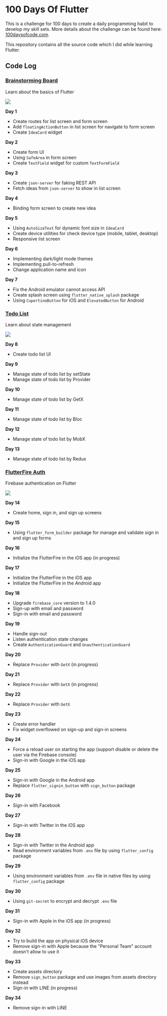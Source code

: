 # 100 Days Of Flutter

This is a challenge for 100 days to create a daily programming habit to develop my skill sets. More details about the challenge can be found here: [100daysofcode.com](https://www.100daysofcode.com).

This repository contains all the source code which I did while learning Flutter.

## Code Log

### [Brainstorming Board](./brainstorming_board)

Learn about the basics of Flutter

![](./demo/brainstorming_board.gif)

**Day 1**

- Create routes for list screen and form screen
- Add `floatingActionButton` in list screen for navigate to form screen
- Create `IdeaCard` widget

**Day 2**

- Create form UI
- Using `SafeArea` in form screen
- Create `TextField` widget for custom `TextFormField`

**Day 3**

- Create `json-server` for faking REST API
- Fetch ideas from `json-server` to show in list screen

**Day 4**

- Binding form screen to create new idea

**Day 5**

- Using `AutoSizeText` for dynamic font size in `IdeaCard`
- Create device utilities for check device type (mobile, tablet, desktop)
- Responsive list screen

**Day 6**

- Implementing dark/light mode themes
- Implementing pull-to-refresh
- Change application name and icon

**Day 7**

- Fix the Android emulator cannot access API
- Create splash screen using `flutter_native_splash` package
- Using `CupertinoButton` for iOS and `ElevatedButton` for Android

### [Todo List](./todo_list)

Learn about state management

![](./demo/todo_list.gif)

**Day 8**

- Create todo list UI

**Day 9**

- Manage state of todo list by setState
- Manage state of todo list by Provider

**Day 10**

- Manage state of todo list by GetX

**Day 11**

- Manage state of todo list by Bloc

**Day 12**

- Manage state of todo list by MobX

**Day 13**

- Manage state of todo list by Redux

### [FlutterFire Auth](./flutterfire_auth)

Firebase authentication on Flutter

![](./demo/flutterfire_auth.gif)

**Day 14**

- Create home, sign in, and sign up screens

**Day 15**

- Using `flutter_form_builder` package for manage and validate sign in and sign up forms

**Day 16**

- Initialize the FlutterFire in the iOS app (in progress)

**Day 17**

- Initialize the FlutterFire in the iOS app
- Initialize the FlutterFire in the Android app

**Day 18**

- Upgrade `firebase_core` version to 1.4.0
- Sign-up with email and password
- Sign-in with email and password

**Day 19**

- Handle sign-out
- Listen authentication state changes
- Create `AuthenticationGuard` and `UnauthenticationGuard`

**Day 20**

- Replace `Provider` with `GetX` (in progress)

**Day 21**

- Replace `Provider` with `GetX` (in progress)

**Day 22**

- Replace `Provider` with `GetX`

**Day 23**

- Create error handler
- Fix widget overflowed on sign-up and sign-in screens

**Day 24**

- Force a reload user on starting the app (support disable or delete the user via the Firebase console)
- Sign-in with Google in the iOS app

**Day 25**

- Sign-in with Google in the Android app
- Replace `flutter_signin_button` with `sign_button` package

**Day 26**

- Sign-in with Facebook

**Day 27**

- Sign-in with Twitter in the iOS app

**Day 28**

- Sign-in with Twitter in the Android app
- Read environment variables from `.env` file by using `flutter_config` package

**Day 29**

- Using environment variables from `.env` file in native files by using `flutter_config` package

**Day 30**

- Using `git-secret` to encrypt and decrypt `.env` file

**Day 31**

- Sign-in with Apple in the iOS app (in progress)

**Day 32**

- Try to build the app on physical iOS device
- Remove sign-in with Apple because the "Personal Team" account doesn't allow to use it

**Day 33**

- Create assets directory
- Remove `sign_button` package and use images from assets directory instead
- Sign-in with LINE (in progress)

**Day 34**

- Remove sign-in with LINE
